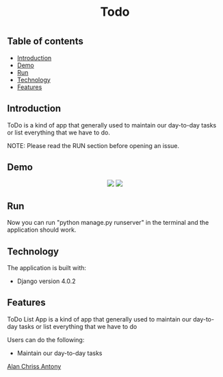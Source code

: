 <h1 align="center">Todo<h1/>


## Table of contents

- [Introduction](#introduction)
- [Demo](#demo)
- [Run](#run)
- [Technology](#technology)
- [Features](#features)

## Introduction

ToDo is a kind of app that generally used to maintain our day-to-day tasks or list everything that we have to do.

NOTE: Please read the RUN section before opening an issue.

## Demo  
  
  
<p align="center">
<img src="https://imgur.com/gRERfKg.png"/>
<img src="https://imgur.com/YubA4a1.png"/>
</p>

## Run


Now you can run "python manage.py runserver" in the terminal and the application should work.

## Technology

The application is built with:

- Django version 4.0.2


## Features

ToDo List App is a kind of app that generally used to maintain our day-to-day tasks or list everything that we have to do

Users can do the following:

- Maintain our day-to-day tasks

  
  
  
[Alan Chriss Antony](https://github.com/alanchrissantony)
